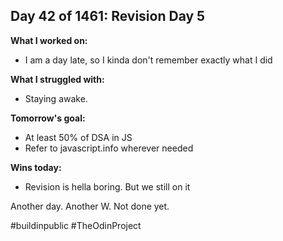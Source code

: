 ## Day 42 of 1461: Revision Day 5

**What I worked on:**
- I am a day late, so I kinda don't remember exactly what I did

**What I struggled with:**
- Staying awake.

**Tomorrow's goal:**
- At least 50% of DSA in JS
- Refer to javascript.info wherever needed

**Wins today:**
- Revision is hella boring. But we still on it

Another day. Another W. Not done yet.

#buildinpublic #TheOdinProject

